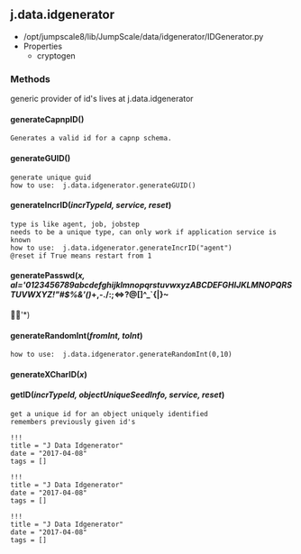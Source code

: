 <!-- toc -->
## j.data.idgenerator

- /opt/jumpscale8/lib/JumpScale/data/idgenerator/IDGenerator.py
- Properties
    - cryptogen

### Methods

generic provider of id's
lives at j.data.idgenerator

#### generateCapnpID() 

```
Generates a valid id for a capnp schema.

```

#### generateGUID() 

```
generate unique guid
how to use:  j.data.idgenerator.generateGUID()

```

#### generateIncrID(*incrTypeId, service, reset*) 

```
type is like agent, job, jobstep
needs to be a unique type, can only work if application service is known
how to use:  j.data.idgenerator.generateIncrID("agent")
@reset if True means restart from 1

```

#### generatePasswd(*x, al='0123456789abcdefghijklmnopqrstuvwxyzABCDEFGHIJKLMNOPQRSTUVWXYZ!"#$%&'()*+,-./:;<=>?@[\]^_`\{|\}~ 	

'*) 

#### generateRandomInt(*fromInt, toInt*) 

```
how to use:  j.data.idgenerator.generateRandomInt(0,10)

```

#### generateXCharID(*x*) 

#### getID(*incrTypeId, objectUniqueSeedInfo, service, reset*) 

```
get a unique id for an object uniquely identified
remembers previously given id's

```


```
!!!
title = "J Data Idgenerator"
date = "2017-04-08"
tags = []
```

```
!!!
title = "J Data Idgenerator"
date = "2017-04-08"
tags = []
```

```
!!!
title = "J Data Idgenerator"
date = "2017-04-08"
tags = []
```
